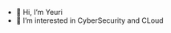 - 👋 Hi, I’m Yeuri
- 👀 I’m interested in CyberSecurity and CLoud


<!---
yeurip/yeurip is a ✨ special ✨ repository because its `README.md` (this file) appears on your GitHub profile.
You can click the Preview link to take a look at your changes.
--->
